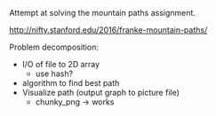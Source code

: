 Attempt at solving the mountain paths assignment.

http://nifty.stanford.edu/2016/franke-mountain-paths/

Problem decomposition:
- I/O of file to 2D array
	- use hash? 
- algorithm to find best path
- Visualize path (output graph to picture file)
	- chunky_png -> works